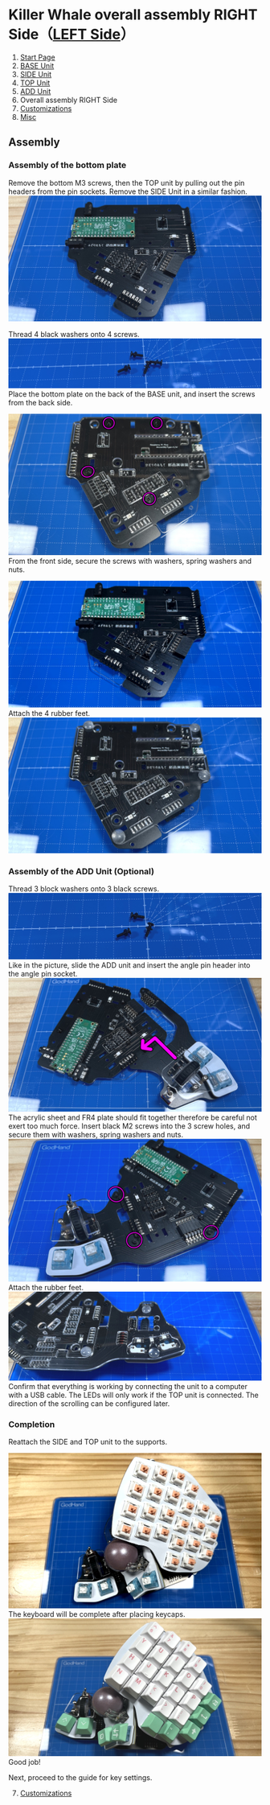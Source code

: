 # Killer Whale overall assembly RIGHT Side（[LEFT Side](../leftside/6_ASSEMBLE.md)）

1. [Start Page](../README_EN.md)
2. [BASE Unit](../rightside/2_BASE.md)
3. [SIDE Unit](../rightside/3_SIDE_TRACKBALL.md)
4. [TOP Unit](../rightside/4_TOP.md)
5. [ADD Unit](../rightside/5_ADD.md)
6. Overall assembly RIGHT Side
7. [Customizations](../rightside/7_CUSTOM.md)
8. [Misc](../rightside/8_MISC.md)

## Assembly
### Assembly of the  bottom plate
Remove the bottom M3 screws, then the TOP unit by pulling out the pin headers from the pin sockets. Remove the SIDE Unit in a similar fashion.
![](../img/whole/IMG_5650.jpg)  

Thread 4 black washers onto 4 screws.   
![](../img/whole/IMG_6110.jpg)  
Place the bottom plate on the back of the BASE unit, and insert the screws from the back side.

![](../img/whole/IMG_5660.jpg)  
From the front side, secure the screws with washers, spring washers and nuts.

![](../img/whole/IMG_5665.jpg)  
Attach the 4 rubber feet.
![](../img/whole/IMG_5671.jpg)  

### Assembly of the ADD Unit (Optional)
Thread 3 block washers onto 3 black screws.    
![](../img/whole/IMG_6106.jpg)  
Like in the picture, slide the ADD unit and insert the angle pin header into the angle pin socket.
![](../img/whole/IMG_5670.jpg)    
The acrylic sheet and FR4 plate should fit together therefore be careful not exert too much force.
Insert black M2 screws into the 3 screw holes, and secure them with washers, spring washers and nuts.
![](../img/whole/IMG_5674.jpg)  
Attach the rubber feet.
![](../img/whole/IMG_5678.jpg)  
Confirm that everything is working by connecting the unit to a computer with a USB cable. 
The LEDs will only work if the TOP unit is connected.
The direction of the scrolling can be configured later.

### Completion
Reattach the SIDE and TOP unit to the supports.

![](../img/whole/IMG_5686.jpg)  
The keyboard will be complete after placing keycaps.
![](../img/whole/IMG_5843.jpg)  
Good job!

Next, proceed to the guide for key settings.


7. [Customizations](../rightside/7_CUSTOM.md)
